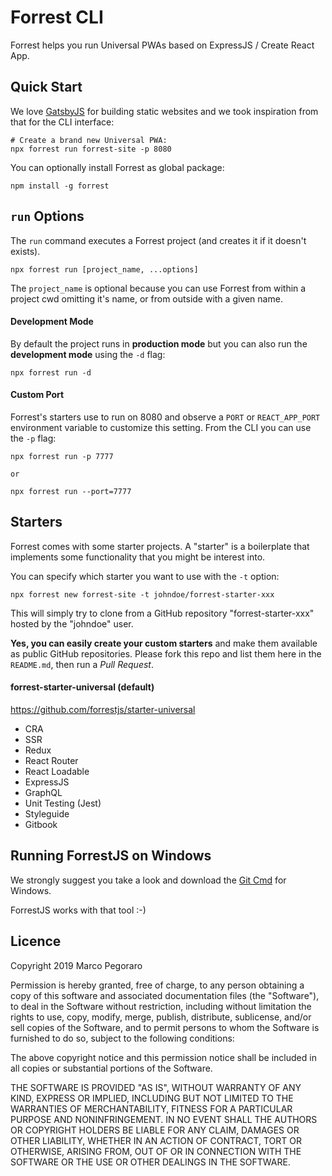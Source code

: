 # Forrest CLI

Forrest helps you run Universal PWAs based on ExpressJS / Create React App.

## Quick Start

We love [GatsbyJS](https://www.gatsbyjs.org/) for building static websites and
we took inspiration from that for the CLI interface:

    # Create a brand new Universal PWA:
    npx forrest run forrest-site -p 8080

You can optionally install Forrest as global package:

    npm install -g forrest

## `run` Options

The `run` command executes a Forrest project (and creates it if it doesn't exists).

    npx forrest run [project_name, ...options]

The `project_name` is optional because you can use Forrest from within a project
cwd omitting it's name, or from outside with a given name.

#### Development Mode

By default the project runs in **production mode** but you can also run the
**development mode** using the `-d` flag:

    npx forrest run -d

#### Custom Port

Forrest's starters use to run on 8080 and observe a `PORT` or `REACT_APP_PORT` environment
variable to customize this setting. From the CLI you can use the `-p` flag:

    npx forrest run -p 7777

    or

    npx forrest run --port=7777

## Starters

Forrest comes with some starter projects. A "starter" is a boilerplate that implements
some functionality that you might be interest into.

You can specify which starter you want to use with the `-t` option:

    npx forrest new forrest-site -t johndoe/forrest-starter-xxx

This will simply try to clone from a GitHub repository "forrest-starter-xxx" hosted by the
"johndoe" user.

**Yes, you can easily create your custom starters** and make them available
as public GitHub repositories. Please fork this repo and list them here in the `README.md`,
then run a _Pull Request_.

#### forrest-starter-universal (default)

https://github.com/forrestjs/starter-universal

- CRA
- SSR
- Redux
- React Router
- React Loadable
- ExpressJS
- GraphQL
- Unit Testing (Jest)
- Styleguide
- Gitbook

## Running ForrestJS on Windows

We strongly suggest you take a look and download the 
[Git Cmd](https://git-scm.com/download/win) for Windows.

ForrestJS works with that tool :-)

## Licence

Copyright 2019 Marco Pegoraro

Permission is hereby granted, free of charge, to any person obtaining a copy of this software and associated documentation files (the "Software"), to deal in the Software without restriction, including without limitation the rights to use, copy, modify, merge, publish, distribute, sublicense, and/or sell copies of the Software, and to permit persons to whom the Software is furnished to do so, subject to the following conditions:

The above copyright notice and this permission notice shall be included in all copies or substantial portions of the Software.

THE SOFTWARE IS PROVIDED "AS IS", WITHOUT WARRANTY OF ANY KIND, EXPRESS OR IMPLIED, INCLUDING BUT NOT LIMITED TO THE WARRANTIES OF MERCHANTABILITY, FITNESS FOR A PARTICULAR PURPOSE AND NONINFRINGEMENT. IN NO EVENT SHALL THE AUTHORS OR COPYRIGHT HOLDERS BE LIABLE FOR ANY CLAIM, DAMAGES OR OTHER LIABILITY, WHETHER IN AN ACTION OF CONTRACT, TORT OR OTHERWISE, ARISING FROM, OUT OF OR IN CONNECTION WITH THE SOFTWARE OR THE USE OR OTHER DEALINGS IN THE SOFTWARE.


